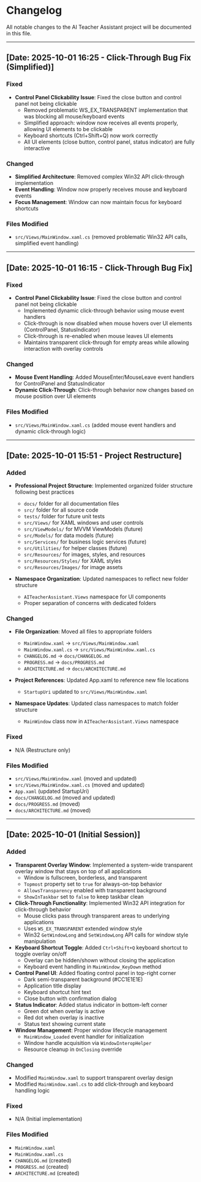 # Changelog

All notable changes to the AI Teacher Assistant project will be documented in this file.

---

## [Date: 2025-10-01 16:25 - Click-Through Bug Fix (Simplified)]

### Fixed

- **Control Panel Clickability Issue**: Fixed the close button and control panel not being clickable
  - Removed problematic WS_EX_TRANSPARENT implementation that was blocking all mouse/keyboard events
  - Simplified approach: window now receives all events properly, allowing UI elements to be clickable
  - Keyboard shortcuts (Ctrl+Shift+Q) now work correctly
  - All UI elements (close button, control panel, status indicator) are fully interactive

### Changed

- **Simplified Architecture**: Removed complex Win32 API click-through implementation
- **Event Handling**: Window now properly receives mouse and keyboard events
- **Focus Management**: Window can now maintain focus for keyboard shortcuts

### Files Modified

- `src/Views/MainWindow.xaml.cs` (removed problematic Win32 API calls, simplified event handling)

---

## [Date: 2025-10-01 16:15 - Click-Through Bug Fix]

### Fixed

- **Control Panel Clickability Issue**: Fixed the close button and control panel not being clickable
  - Implemented dynamic click-through behavior using mouse event handlers
  - Click-through is now disabled when mouse hovers over UI elements (ControlPanel, StatusIndicator)
  - Click-through is re-enabled when mouse leaves UI elements
  - Maintains transparent click-through for empty areas while allowing interaction with overlay controls

### Changed

- **Mouse Event Handling**: Added MouseEnter/MouseLeave event handlers for ControlPanel and StatusIndicator
- **Dynamic Click-Through**: Click-through behavior now changes based on mouse position over UI elements

### Files Modified

- `src/Views/MainWindow.xaml.cs` (added mouse event handlers and dynamic click-through logic)

---

## [Date: 2025-10-01 15:51 - Project Restructure]

### Added

- **Professional Project Structure**: Implemented organized folder structure following best practices

  - `docs/` folder for all documentation files
  - `src/` folder for all source code
  - `tests/` folder for future unit tests
  - `src/Views/` for XAML windows and user controls
  - `src/ViewModels/` for MVVM ViewModels (future)
  - `src/Models/` for data models (future)
  - `src/Services/` for business logic services (future)
  - `src/Utilities/` for helper classes (future)
  - `src/Resources/` for images, styles, and resources
  - `src/Resources/Styles/` for XAML styles
  - `src/Resources/Images/` for image assets

- **Namespace Organization**: Updated namespaces to reflect new folder structure
  - `AITeacherAssistant.Views` namespace for UI components
  - Proper separation of concerns with dedicated folders

### Changed

- **File Organization**: Moved all files to appropriate folders

  - `MainWindow.xaml` → `src/Views/MainWindow.xaml`
  - `MainWindow.xaml.cs` → `src/Views/MainWindow.xaml.cs`
  - `CHANGELOG.md` → `docs/CHANGELOG.md`
  - `PROGRESS.md` → `docs/PROGRESS.md`
  - `ARCHITECTURE.md` → `docs/ARCHITECTURE.md`

- **Project References**: Updated App.xaml to reference new file locations

  - `StartupUri` updated to `src/Views/MainWindow.xaml`

- **Namespace Updates**: Updated class namespaces to match folder structure
  - `MainWindow` class now in `AITeacherAssistant.Views` namespace

### Fixed

- N/A (Restructure only)

### Files Modified

- `src/Views/MainWindow.xaml` (moved and updated)
- `src/Views/MainWindow.xaml.cs` (moved and updated)
- `App.xaml` (updated StartupUri)
- `docs/CHANGELOG.md` (moved and updated)
- `docs/PROGRESS.md` (moved)
- `docs/ARCHITECTURE.md` (moved)

---

## [Date: 2025-10-01 (Initial Session)]

### Added

- **Transparent Overlay Window**: Implemented a system-wide transparent overlay window that stays on top of all applications
  - Window is fullscreen, borderless, and transparent
  - `Topmost` property set to `true` for always-on-top behavior
  - `AllowsTransparency` enabled with transparent background
  - `ShowInTaskbar` set to `false` to keep taskbar clean
- **Click-Through Functionality**: Implemented Win32 API integration for click-through behavior
  - Mouse clicks pass through transparent areas to underlying applications
  - Uses `WS_EX_TRANSPARENT` extended window style
  - Win32 `GetWindowLong` and `SetWindowLong` API calls for window style manipulation
- **Keyboard Shortcut Toggle**: Added `Ctrl+Shift+Q` keyboard shortcut to toggle overlay on/off
  - Overlay can be hidden/shown without closing the application
  - Keyboard event handling in `MainWindow_KeyDown` method
- **Control Panel UI**: Added floating control panel in top-right corner
  - Dark semi-transparent background (#CC1E1E1E)
  - Application title display
  - Keyboard shortcut hint text
  - Close button with confirmation dialog
- **Status Indicator**: Added status indicator in bottom-left corner
  - Green dot when overlay is active
  - Red dot when overlay is inactive
  - Status text showing current state
- **Window Management**: Proper window lifecycle management
  - `MainWindow_Loaded` event handler for initialization
  - Window handle acquisition via `WindowInteropHelper`
  - Resource cleanup in `OnClosing` override

### Changed

- Modified `MainWindow.xaml` to support transparent overlay design
- Modified `MainWindow.xaml.cs` to add click-through and keyboard handling logic

### Fixed

- N/A (Initial implementation)

### Files Modified

- `MainWindow.xaml`
- `MainWindow.xaml.cs`
- `CHANGELOG.md` (created)
- `PROGRESS.md` (created)
- `ARCHITECTURE.md` (created)
